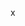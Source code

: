 <!---
<details>
<summary>
◂<br/>
   ゝ<br/>
   ▽ <!-- two thin spaces and one hair space -->
</summary>
</details>


x
